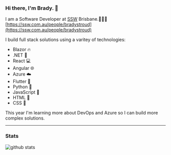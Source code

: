 ### Hi there, I'm Brady. 👋

I am a Software Developer at [SSW](https://ssw.com.au) Brisbane.👨🏻‍💻  
[https://ssw.com.au/people/bradystroud](https://ssw.com.au/people/bradystroud)

I build full stack solutions using a varitey of technologies:

 * Blazor 🔥
 * .NET 💜
 * React 💻 
 * Angular 🌐
 * Azure ☁️
 * Flutter 📱
 * Python 🐍
 * JavaScript 📜
 * HTML 📄
 * CSS 💄

This year I'm learning more about DevOps and Azure so I can build more complex solutions.

---
### Stats

![github stats](https://github-readme-stats.vercel.app/api?username=bradystroud&show_icons=true&cache_seconds=86400&theme=dark)
